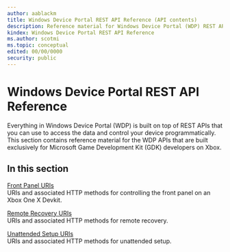 ```yaml
---
author: aablackm
title: Windows Device Portal REST API Reference (API contents)
description: Reference material for Windows Device Portal (WDP) REST APIs.
kindex: Windows Device Portal REST API Reference
ms.author: scotmi
ms.topic: conceptual
edited: 00/00/0000
security: public
---
```


# Windows Device Portal REST API Reference
   
  
Everything in Windows Device Portal (WDP) is built on top of REST APIs that you can use to access the data and control your device programmatically. This section contains reference material for the WDP APIs that are built exclusively for Microsoft Game Development Kit (GDK) developers on Xbox.   




## In this section  
  
[Front Panel URIs](frontpanel/atoc-rest-frontpanel.md)  
URIs and associated HTTP methods for controlling the front panel on an Xbox One X Devkit.  
  
[Remote Recovery URIs](remote/atoc-rest-remote.md)  
URIs and associated HTTP methods for remote recovery.  
  
[Unattended Setup URIs](unattendedsetup/atoc-rest-unattendedsetup.md)  
URIs and associated HTTP methods for unattended setup.  
  
